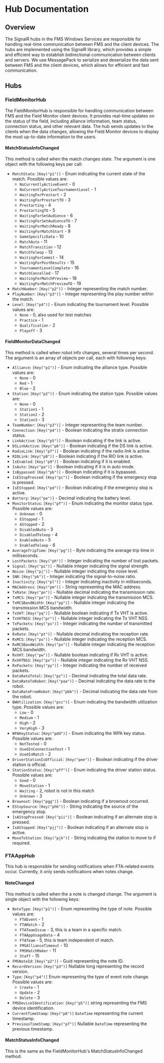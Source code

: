 ﻿# Hub Documentation

## Overview

The SignalR hubs in the FMS Windows Services are responsible for handling real-time communication between FMS and the client devices. The hubs are implemented using the SignalR library,
which provides a simple and efficient way to establish bidirectional communication between clients and servers. We use MessagePack to serialize and deserialize the data sent between FMS
and the client devices, which allows for efficient and fast communication.

## Hubs

### FieldMonitorHub

The FieldMonitorHub is responsible for handling communication between FMS and the Field Monitor client devices. It provides real-time updates on the status of the field, including alliance
information, team status, connection status, and other relevant data. The hub sends updates to the clients when the data changes, allowing the Field Monitor devices to display the most
up-to-date information to the users.

#### MatchStatusInfoChanged

This method is called when  the match changes state. The argument is one object with the following keys per call:

* `MatchState`: `[Key("p1")]` - Enum indicating the current state of the match. Possible values are:
    * `NoCurrentlyActiveEvent` - 0
    * `NoCurrentlyActiveTournamentLevel` - 1
    * `WaitingForPrestart` - 2
    * `WaitingForPrestartTO` - 3
    * `Prestarting` - 4
    * `PrestartingTO` - 5
    * `WaitingForSetAudience` - 6
    * `WaitingForSetAudienceTO` - 7
    * `WaitingForMatchReady` - 8
    * `WaitingForMatchStart` - 9
    * `GameSpecificData` - 10
    * `MatchAuto` - 11
    * `MatchTransition` - 12
    * `MatchTeleop` - 13
    * `WaitingForCommit` - 14
    * `WaitingForPostResults` - 15
    * `TournamentLevelComplete` - 16
    * `MatchCancelled` - 17
    * `WaitingForMatchPreview` - 18
    * `WaitingForMatchPreviewTO` - 19
* `MatchNumber`: `[Key("p2")]` - Integer representing the match number.
* `PlayNumber`: `[Key("p3")]` - Integer representing the play number within the match.
* `Level`: `[Key("p4")]` - Enum indicating the tournament level. Possible values are:
    * `None` - 0, also used for test matches
    * `Practice` - 1
    * `Qualification` - 2
    * `Playoff` - 3

#### FieldMonitorDataChanged

This method is called when robot info changes, several times per second. The argument is an array of objects per call, each with following keys:

* `Alliance`: `[Key("p1")]` - Enum indicating the alliance type. Possible values are:
    * `None` - 0
    * `Red` - 1
    * `Blue` - 2
* `Station`: `[Key("p2")]` - Enum indicating the station type. Possible values are:
    * `None` - 0
    * `Station1` - 1
    * `Station2` - 2
    * `Station3` - 3
* `TeamNumber`: `[Key("p3")]` - Integer representing the team number.
* `Connection`: `[Key("p4")]` - Boolean indicating the stratix connection status.
* `LinkActive`: `[Key("p5")]` - Boolean indicating if the link is active.
* `DSLinkActive`: `[Key("p6")]` - Boolean indicating if the DS link is active.
* `RadioLink`: `[Key("p7")]` - Boolean indicating if the radio link is active.
* `RIOLink`: `[Key("p8")]` - Boolean indicating if the RIO link is active.
* `IsEnabled`: `[Key("p9")]` - Boolean indicating if it is enabled.
* `IsAuto`: `[Key("pa")]` - Boolean indicating if it is in auto mode.
* `IsBypassed`: `[Key("pb")]` - Boolean indicating if it is bypassed.
* `IsEStopPressed`: `[Key("pc")]` - Boolean indicating if the emergency stop is pressed.
* `IsEStopped`: `[Key("pd")]` - Boolean indicating if the emergency stop is active.
* `Battery`: `[Key("pe")]` - Decimal indicating the battery level.
* `MonitorStatus`: `[Key("pf")]` - Enum indicating the monitor status type. Possible values are:
    * `Unknown` - 0
    * `EStopped` - 1
    * `AStopped` - 2
    * `DisabledAuto` - 3
    * `DisabledTeleop` - 4
    * `EnabledAuto` - 5
    * `EnabledTeleop` - 6
* `AverageTripTime`: `[Key("pg")]` - Byte indicating the average trip time in milliseconds.
* `LostPackets`: `[Key("ph")]` - Integer indicating the number of lost packets.
* `Signal`: `[Key("pi")]` - Nullable integer indicating the signal strength.
* `Noise`: `[Key("pj")]` - Nullable integer indicating the noise level.
* `SNR`: `[Key("pk")]` - Integer indicating the signal-to-noise ratio.
* `Inactivity`: `[Key("pl")]` - Integer indicating inactivity in milliseconds.
* `MACAddress`: `[Key("pm")]` - String representing the MAC address.
* `TxRate`: `[Key("pn")]` - Nullable decimal indicating the transmission rate.
* `TxMCS`: `[Key("po")]` - Nullable integer indicating the transmission MCS.
* `TxMCSBandWidth`: `[Key("pp")]` - Nullable integer indicating the transmission MCS bandwidth.
* `TxVHT`: `[Key("pq")]` - Nullable boolean indicating if Tx VHT is active.
* `TxVHTNSS`: `[Key("pr")]` - Nullable integer indicating the Tx VHT NSS.
* `TxPackets`: `[Key("ps")]` - Integer indicating the number of transmitted packets.
* `RxRate`: `[Key("pt")]` - Nullable decimal indicating the reception rate.
* `RxMCS`: `[Key("pu")]` - Nullable integer indicating the reception MCS.
* `RxMCSBandWidth`: `[Key("pv")]` - Nullable integer indicating the reception MCS bandwidth.
* `RxVHT`: `[Key("pw")]` - Nullable boolean indicating if Rx VHT is active.
* `RxVHTNSS`: `[Key("px")]` - Nullable integer indicating the Rx VHT NSS.
* `RxPackets`: `[Key("py")]` - Integer indicating the number of received packets.
* `DataRateTotal`: `[Key("pz")]` - Decimal indicating the total data rate.
* `DataRateToRobot`: `[Key("paa")]` - Decimal indicating the data rate to the robot.
* `DataRateFromRobot`: `[Key("pbb")]` - Decimal indicating the data rate from the robot.
* `BWUtilization`: `[Key("pcc")]` - Enum indicating the bandwidth utilization type. Possible values are:
    * `Low` - 0
    * `Medium` - 1
    * `High` - 2
    * `VeryHigh` - 3
* `WPAKeyStatus`: `[Key("pdd")]` - Enum indicating the WPA key status. Possible values are:
    * `NotTested` - 0
    * `UsedInConnectionTest` - 1
    * `UsedInMatch` - 2
* `DriverStationIsOfficial`: `[Key("pee")]` - Boolean indicating if the driver station is official.
* `StationStatus`: `[Key("pff")]` - Enum indicating the driver station status. Possible values are:
    * `Good` - 0
    * `MoveStation` - 1
    * `Waiting` - 2, robot is not in this match
    * `Unknown` - 3
* `Brownout`: `[Key("pgg")]` - Boolean indicating if a brownout occurred.
* `EStopSource`: `[Key("phh")]` - String indicating the source of the emergency stop.
* `IsAStopPressed`: `[Key("pii")]` - Boolean indicating if an alternate stop is pressed.
* `IsAStopped`: `[Key("pjj")]` - Boolean indicating if an alternate stop is active.
* `MoveToStation`: `[Key("pjk")]` - String indicating the station to move to if required.

### FTAAppHub

This hub is responsible for sending notifications when FTA-related events occur. Currently, it only sends notifications when notes
change.

#### NoteChanged

This method is called when the a note is changed change. The argument is single object with the following keys:

* `NoteType`: `[Key("p1")]` - Enum representing the type of note. Possible values are:
    * `FTAEvent` - 1
    * `FTAMatch` - 2
    * `FTATeamIssue` - 3, this is a team in a specific match.
    * `FTAAppUsageData` - 4
    * `FTATeam` - 5, this is team independent of match.
    * `FMSAllianceTimeout` - 10 
    * `FMSMatchMaker` - 11 
    * `Staff` - 15
* `FMSNoteId`: `[Key("p2")]` - Guid representing the note ID.
* `RecordVersion`: `[Key("p3")]` Nullable long representing the record version.
* `Type`: `[Key("p4")]` Enum representng the type of event note change. Possible values are:
    * `Create` - 1
    * `Update` - 2
    * `Delete` - 3
* `FMSDeviceIdentification`: `[Key("p5")]` string representing the FMS device identification.
* `CurrentTimeStamp`: `[Key("p6")]` `DateTime` representing the current timestamp.
* `PreviousTimeStamp`: `[Key("p7")]` Nullable `DateTime` representing the previous timestamp.

#### MatchStatusInfoChanged

This is the same as the FieldMonitorHub's MatchStatusInfoChanged method.
